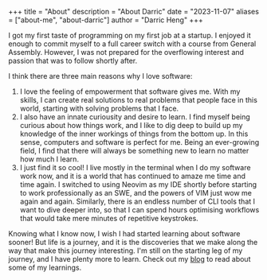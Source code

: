 +++
title = "About"
description = "About Darric"
date = "2023-11-07"
aliases = ["about-me", "about-darric"]
author = "Darric Heng"
+++

I got my first taste of programming on my first job at a startup. I enjoyed it enough to commit myself to a full career switch with a course from General Assembly. However, I was not prepared for the overflowing interest and passion that was to follow shortly after.

I think there are three main reasons why I love software:

1. I love the feeling of empowerment that software gives me. With my skills, I can create real solutions to real problems that people face in this world, starting with solving problems that I face.
2. I also have an innate curiousity and desire to learn. I find myself being curious about how things work, and I like to dig deep to build up my knowledge of the inner workings of things from the bottom up. In this sense, computers and software is perfect for me. Being an ever-growing field, I find that there will always be something new to learn no matter how much I learn.
3. I just find it so cool! I live mostly in the terminal when I do my software work now, and it is a world that has continued to amaze me time and time again. I switched to using Neovim as my IDE shortly before starting to work professionally as an SWE, and the powers of VIM just wow me again and again. Similarly, there is an endless number of CLI tools that I want to dive deeper into, so that I can spend hours optimising workflows that would take mere minutes of repetitive keystrokes.

Knowing what I know now, I wish I had started learning about software sooner! But life is a journey, and it is the discoveries that we make along the way that make this journey interesting. I'm still on the starting leg of my journey, and I have plenty more to learn. Check out my [blog](/posts) to read about some of my learnings.
